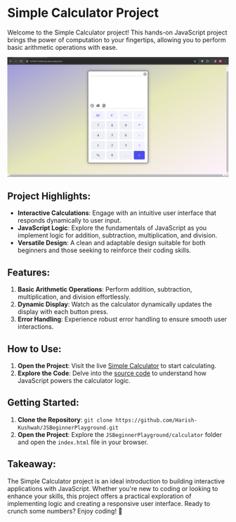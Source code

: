 # Simple Calculator Project

Welcome to the Simple Calculator project! This hands-on JavaScript project brings the power of computation to your fingertips, allowing you to perform basic arithmetic operations with ease.

![Project Image](./image/calculator.png)

## Project Highlights:

- **Interactive Calculations**: Engage with an intuitive user interface that responds dynamically to user input.
- **JavaScript Logic**: Explore the fundamentals of JavaScript as you implement logic for addition, subtraction, multiplication, and division.
- **Versatile Design**: A clean and adaptable design suitable for both beginners and those seeking to reinforce their coding skills.

## Features:

1. **Basic Arithmetic Operations**: Perform addition, subtraction, multiplication, and division effortlessly.
2. **Dynamic Display**: Watch as the calculator dynamically updates the display with each button press.
3. **Error Handling**: Experience robust error handling to ensure smooth user interactions.

## How to Use:

1. **Open the Project**: Visit the live [Simple Calculator](https://harish-kushwah.github.io/JSBeginnerPlayground/calculator) to start calculating.
2. **Explore the Code**: Delve into the [source code](https://github.com/Harish-Kushwah/JSBeginnerPlayground/tree/main/calculator) to understand how JavaScript powers the calculator logic.

## Getting Started:

1. **Clone the Repository**: `git clone https://github.com/Harish-Kushwah/JSBeginnerPlayground.git`
2. **Open the Project**: Explore the `JSBeginnerPlayground/calculator` folder and open the `index.html` file in your browser.



## Takeaway:

The Simple Calculator project is an ideal introduction to building interactive applications with JavaScript. Whether you're new to coding or looking to enhance your skills, this project offers a practical exploration of implementing logic and creating a responsive user interface. Ready to crunch some numbers? Enjoy coding! 🧮
